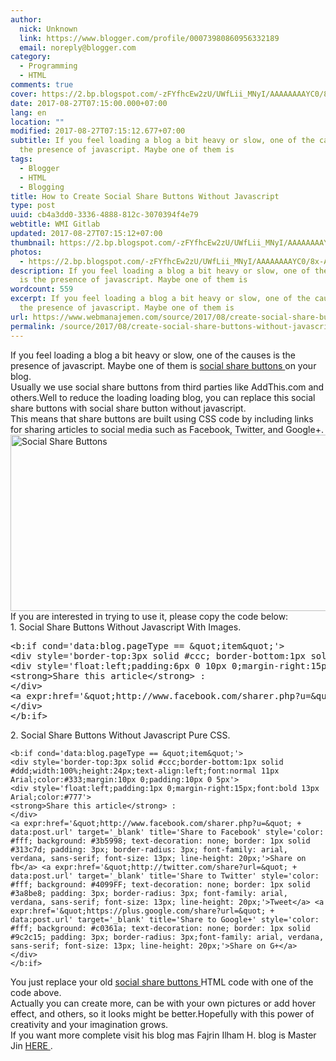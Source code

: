 ```yaml
---
author:
  nick: Unknown
  link: https://www.blogger.com/profile/00073980860956332189
  email: noreply@blogger.com
category:
  - Programming
  - HTML
comments: true
cover: https://2.bp.blogspot.com/-zFYfhcEw2zU/UWfLii_MNyI/AAAAAAAAYC0/8x-A-h5Gbsg/s640/share+this.jpg
date: 2017-08-27T07:15:00.000+07:00
lang: en
location: ""
modified: 2017-08-27T07:15:12.677+07:00
subtitle: If you feel loading a blog a bit heavy or slow, one of the causes is
  the presence of javascript. Maybe one of them is
tags:
  - Blogger
  - HTML
  - Blogging
title: How to Create Social Share Buttons Without Javascript
type: post
uuid: cb4a3dd0-3336-4888-812c-3070394f4e79
webtitle: WMI Gitlab
updated: 2017-08-27T07:15:12+07:00
thumbnail: https://2.bp.blogspot.com/-zFYfhcEw2zU/UWfLii_MNyI/AAAAAAAAYC0/8x-A-h5Gbsg/s640/share+this.jpg
photos:
  - https://2.bp.blogspot.com/-zFYfhcEw2zU/UWfLii_MNyI/AAAAAAAAYC0/8x-A-h5Gbsg/s640/share+this.jpg
description: If you feel loading a blog a bit heavy or slow, one of the causes
  is the presence of javascript. Maybe one of them is
wordcount: 559
excerpt: If you feel loading a blog a bit heavy or slow, one of the causes is
  the presence of javascript. Maybe one of them is
url: https://www.webmanajemen.com/source/2017/08/create-social-share-buttons-without-javascript.html
permalink: /source/2017/08/create-social-share-buttons-without-javascript.html
---
```


<div>If you feel loading a blog a bit heavy or slow, one of the causes is         the presence of javascript. Maybe one of them is         <a href="http://translate.googleusercontent.com/translate_c?depth=1&amp;nv=1&amp;rurl=translate.google.com&amp;sl=id&amp;sp=nmt4&amp;tl=en&amp;u=http://www.kompiajaib.com/2013/04/membuat-social-share-buttons-tanpa.html&amp;usg=ALkJrhihEXhHEleKNMnpPHACMOAlPoQs8g" title="Create Social Share Buttons Without Javascript" rel="noopener noreferer nofollow">            social share buttons         </a>        on your blog.     </div><div></div><div>Usually we use social share buttons from third parties like AddThis.com         and others.Well to reduce the loading loading blog, you can replace         this social share buttons with social share button without javascript.     </div><div></div><div>This means that share buttons are built using CSS code by including         links for sharing articles to social media such as Facebook, Twitter,         and Google+.     </div><div></div><img alt="Social Share Buttons" height="282" src="https://2.bp.blogspot.com/-zFYfhcEw2zU/UWfLii_MNyI/AAAAAAAAYC0/8x-A-h5Gbsg/s640/share+this.jpg" title="Create Social Share Buttons Without Javascript" width="640"><br><div></div><div>If you are interested in trying to use it, please copy the code below:     </div><div></div><div>1. Social Share Buttons Without Javascript With Images.     <br><pre>&lt;b:if cond='data:blog.pageType == &amp;quot;item&amp;quot;'&gt;<br>&lt;div style='border-top:3px solid #ccc; border-bottom:1px solid #ddd; width:100%;height:35px;text-align:left;font:normal 11px Arial;color:#333;margin:10px 0;padding:10px 0 5px'&gt;<br>&lt;div style='float:left;padding:6px 0 10px 0;margin-right:15px;font:bold 14px Arial;color:#777'&gt;<br>&lt;strong&gt;Share this article&lt;/strong&gt; : <br>&lt;/div&gt;<br>&lt;a expr:href='&amp;quot;http://www.facebook.com/sharer.php?u=&amp;quot; + data:post.url' target='_blank' title='Share to Facebook'&gt;&lt;img alt='Facebook' height='30' src='https://lh3.googleusercontent.com/-ErgrNe7VaTM/T4ywntBsxGI/AAAAAAAAJHA/79YM4bBqnf4/s57/Facebook%2520alt%25202.png' width='30' title='Share to Facebook'/&gt;&lt;/a&gt; &lt;a expr:href='&amp;quot;http://twitter.com/share?url=&amp;quot; + data:post.url' style='margin-left:10px' target='_blank' title='Share to Twitter'&gt;&lt;img alt='Twitter' height='30' src='https://lh5.googleusercontent.com/-jZW7xfQfo5c/T4ywo5r5yBI/AAAAAAAAJHM/4ZtK0i8IXyA/s57/Twitter%2520alt%25204.png' width='30' title='Share to Twitter'/&gt;&lt;/a&gt; &lt;a expr:href='&amp;quot;https://plus.google.com/share?url=&amp;quot; + data:post.url' style='margin-left:10px' target='_blank' title='Share to Google+'&gt;&lt;img alt='Google+' height='30' src='https://lh5.googleusercontent.com/-l682ZOmTPl8/T4ywn1Z13TI/AAAAAAAAJG8/ncHs61veQOo/s57/Google%252B%2520alt%25202.png' width='30' title='Share to Google+'/&gt;&lt;/a&gt;<br>&lt;/div&gt;<br>&lt;/b:if&gt;</pre></div><div>2. Social Share Buttons Without Javascript Pure CSS.     </div><div></div><div><pre><code>&lt;b:if cond='data:blog.pageType == &amp;quot;item&amp;quot;'&gt;<br>&lt;div style='border-top:3px solid #ccc;border-bottom:1px solid #ddd;width:100%;height:24px;text-align:left;font:normal 11px Arial;color:#333;margin:10px 0;padding:10px 0 5px'&gt;<br>&lt;div style='float:left;padding:1px 0;margin-right:15px;font:bold 13px Arial;color:#777'&gt;<br>&lt;strong&gt;Share this article&lt;/strong&gt; :<br>&lt;/div&gt;<br>&lt;a expr:href='&amp;quot;http://www.facebook.com/sharer.php?u=&amp;quot; + data:post.url' target='_blank' title='Share to Facebook' style='color: #fff; background: #3b5998; text-decoration: none; border: 1px solid #313c7d; padding: 3px; border-radius: 3px; font-family: arial, verdana, sans-serif; font-size: 13px; line-height: 20px;'&gt;Share on fb&lt;/a&gt; &lt;a expr:href='&amp;quot;http://twitter.com/share?url=&amp;quot; + data:post.url' target='_blank' title='Share to Twitter' style='color: #fff; background: #4099FF; text-decoration: none; border: 1px solid #3a8be8; padding: 3px; border-radius: 3px; font-family: arial, verdana, sans-serif; font-size: 13px; line-height: 20px;'&gt;Tweet&lt;/a&gt; &lt;a expr:href='&amp;quot;https://plus.google.com/share?url=&amp;quot; + data:post.url' target='_blank' title='Share to Google+' style='color: #fff; background: #c0361a; text-decoration: none; border: 1px solid #9c2c15; padding: 3px; border-radius: 3px;font-family: arial, verdana, sans-serif; font-size: 13px; line-height: 20px;'&gt;Share on G+&lt;/a&gt;<br>&lt;/div&gt;<br>&lt;/b:if&gt;</code></pre></div><div></div><div>You just replace your old         <a href="http://translate.googleusercontent.com/translate_c?depth=1&amp;nv=1&amp;rurl=translate.google.com&amp;sl=id&amp;sp=nmt4&amp;tl=en&amp;u=http://www.kompiajaib.com/2013/04/membuat-social-share-buttons-tanpa.html&amp;usg=ALkJrhihEXhHEleKNMnpPHACMOAlPoQs8g" title="Create Social Share Buttons Without Javascript" rel="noopener noreferer nofollow">            social share buttons         </a>        HTML code with one of the code above.     </div><div></div><div>Actually you can create more, can be with your own pictures or add         hover effect, and others, so it looks might be better.Hopefully with         this power of creativity and your imagination grows.     <br>If you want more complete visit his blog mas Fajrin Ilham H. blog is         Master Jin         <a href="http://translate.googleusercontent.com/translate_c?depth=1&amp;nv=1&amp;rurl=translate.google.com&amp;sl=id&amp;sp=nmt4&amp;tl=en&amp;u=http://mas-jin.blogspot.com/2013/04/tombol-share-mirip-blog-mas-sugeng.html&amp;usg=ALkJrhjCY0yjcpiYmai-va9SpqjAL4O5lw" rel="noopener noreferer nofollow" title="Master Jin">            HERE         </a>        .     </div>